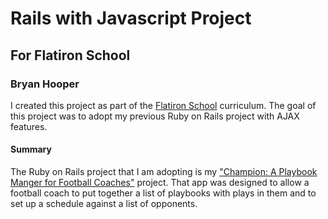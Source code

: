 # Rails with Javascript Project
## For Flatiron School
### Bryan Hooper

I created this project as part of the [Flatiron School](http://learn.co)
curriculum.  The goal of this project was to adopt my previous Ruby on
Rails project with AJAX features. 

#### Summary

The Ruby on Rails project that I am adopting is my ["Champion: A Playbook
Manger for Football
Coaches"](https://github.com/bthooper/Chamption-The-Football-Playbook-Manger)
project. That app was designed to allow a football coach to put together
a list of playbooks with plays in them and to set up a schedule against
a list of opponents.



